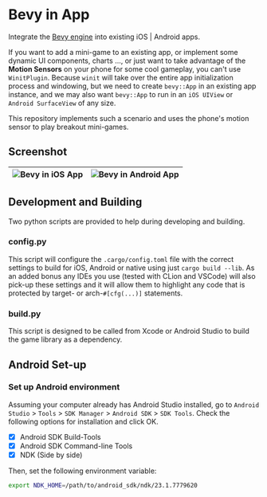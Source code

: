 # Bevy in App

Integrate the [Bevy engine](https://github.com/bevyengine/bevy) into existing iOS | Android apps.

If you want to add a mini-game to an existing app, or implement some dynamic UI components, charts ..., or just want to take advantage of the **Motion Sensors** on your phone for some cool gameplay, you can't use `WinitPlugin`. Because `winit` will take over the entire app initialization process and windowing, but we need to create `bevy::App` in an existing app instance, and we may also want `bevy::App` to run in an `iOS UIView` or `Android SurfaceView` of any size.

This repository implements such a scenario and uses the phone's motion sensor to play breakout mini-games.

## Screenshot

| ![Bevy in iOS App](assets/bevy_in_ios.png) | ![Bevy in Android App](assets/bevy_in_android.png) |
| ------------------------------------------ | -------------------------------------------------- |

## Development and Building

Two python scripts are provided to help during developing and building.

### config.py

This script will configure the `.cargo/config.toml` file with the correct settings to build for iOS, Android or native using just `cargo build --lib`.  As an added bonus any IDEs you use (tested with CLion and VSCode) will also pick-up these settings and it will allow them to highlight any code that is protected by target- or arch-`#[cfg(...)]` statements.

### build.py

This script is designed to be called from Xcode or Android Studio to build the game library as a dependency.

## Android Set-up

### Set up Android environment

Assuming your computer already has Android Studio installed, go to `Android Studio` > `Tools` > `SDK Manager` > `Android SDK` > `SDK Tools`. Check the following options for installation and click OK.

- [x] Android SDK Build-Tools
- [x] Android SDK Command-line Tools
- [x] NDK (Side by side)

Then, set the following environment variable:

```sh
export NDK_HOME=/path/to/android_sdk/ndk/23.1.7779620
```
